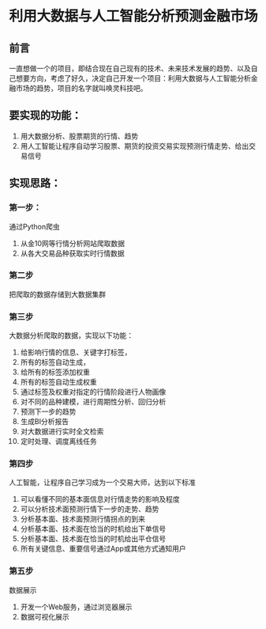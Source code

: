 # 利用大数据与人工智能分析预测金融市场
## 前言
一直想做一个的项目，即结合现在自己现有的技术、未来技术发展的趋势、以及自己想要方向，考虑了好久，决定自己开发一个项目：利用大数据与人工智能分析金融市场的趋势，项目的名字就叫唤灵科技吧。

## 要实现的功能：
1. 用大数据分析、股票期货的行情、趋势
2. 用人工智能让程序自动学习股票、期货的投资交易实现预测行情走势、给出交易信号

## 实现思路：
### **第一步**：
通过Python爬虫

1. 从金10网等行情分析网站爬取数据
2. 从各大交易品种获取实时行情数据


### **第二步**
把爬取的数据存储到大数据集群

### **第三步**
大数据分析爬取的数据，实现以下功能：

1. 给影响行情的信息、关键字打标签，
2. 所有的标签自动生成，
3. 给所有的标签添加权重
4. 所有的标签自动生成权重
5. 通过标签及权重对指定的行情阶段进行人物画像
6. 对不同的品种建模，进行周期性分析、回归分析
7. 预测下一步的趋势
8. 生成BI分析报告
9. 对大数据进行实时全文检索
10. 定时处理、调度离线任务


### **第四步**
人工智能，让程序自己学习成为一个交易大师，达到以下标准

1. 可以看懂不同的基本面信息对行情走势的影响及程度
2. 可以分析技术面预测行情下一步的走势、趋势
3. 分析基本面、技术面预测行情拐点的到来
4. 分析基本面、技术面在恰当的时机给出下单信号
5. 分析基本面、技术面在恰当的时机给出平仓信号
6. 所有关键信息、重要信号通过App或其他方式通知用户


### **第五步**
数据展示
 1. 开发一个Web服务，通过浏览器展示
 2. 数据可视化展示
